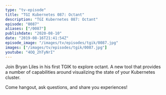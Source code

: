 ```yaml
---
type: "tv-episode"
title: "TGI Kubernetes 087: Octant"
description: "TGI Kubernetes 087: Octant"
episode: "0087"
aliases: ["/0087"]
publishdate: "2020-08-10"
date: "2019-08-16T21:41:54Z"
episode_image: "/images/tv/episodes/tgik/0087.jpg"
images: ["/images/tv/episodes/tgik/0087.jpg"]
youtube: "4OQ_2hTyNrI"
---
```


Join Bryan Liles in his first TGIK to explore octant. A new tool that  provides a number of capabilities around visualizing the state of your Kubernetes cluster.

Come hangout, ask questions, and share you experiences!

